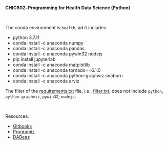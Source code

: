 <br>

**CHIC602: Programming for Health Data Science (Python)**

<br>

The conda environment is `health`, ad it includes

* python 3.7.11
* conda install -c anaconda numpy
* conda install -c anaconda pandas
* conda install -c anaconda pywin32 nodejs
* pip install jupyterlab
* conda install -c anaconda matplotlib
* conda install -c anaconda tornado==6.1.0
* conda install -c anaconda python-graphviz seaborn
* conda install -c anaconda arviz

The filter of the [requirements.txt](requirements.txt) file, i.e., [filter.txt](docs/filter.txt), does 
not include ``python``, ``python-graphviz``, ``pywin32``, ``nodejs``.

<br>

Resources:
* [Gitbooks](https://learnbyexample.gitbooks.io/python-basics/content/)
* [Programiz](https://www.programiz.com/python-programming/first-program)
* [DABeaz](https://dabeaz-course.github.io/practical-python/)